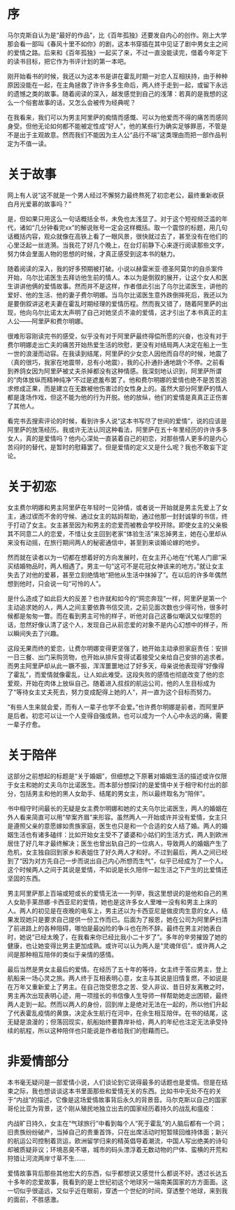 # 序

马尔克斯自认为是“最好的作品”，比《百年孤独》还要发自内心的创作。刚上大学那会看一部叫《春风十里不如你》的剧，这本书穿插在其中见证了剧中男女主之间的爱情之路。后来和《百年孤独》一起买了来，不过一直没能读完，借着今年定下的读书目标，把它作为书评计划的第一本吧。

刚开始看书的时候，我还以为这本书是讲在霍乱时期一对恋人互相扶持，由于种种原因没能在一起，在主角拯救了许许多多生命后，两人终于走到一起，或留下永远的遗憾之类的故事。随着阅读的深入，越发感觉到自己的浅薄：若真的是我想的这么一个俗套故事的话，又怎么会被传为经典呢？

在我看来，我们可以为男主阿里萨的痴情而感慨、可以为他爱而不得的痛苦而感同身受。但他无论如何都不能被定性成“好人”，他的某些行为确实足够罪恶，不管是不是出于主观故意。然而我们不能因为主人公“品行不端”这类理由而把一部作品判定为不值一读。

# 关于故事

网上有人说“这不就是一个男人经过不懈努力最终熬死了初恋老公，最终重新收获白月光爱慕的故事吗？”

是，但如果只用这么一句话概括全书，未免也太浅显了。对于这个短视频泛滥的年代，诸如“几分钟看完xx”的解说账号一定会这样概括。取一个震惊的标题，用几句话概括内容，观众就像在高铁上看了一眼风景，很快就过去了，甚至没有在他们的心里泛起一丝涟漪。当我花了好几个晚上，在台灯前静下心来逐行阅读那些文字，努力体会里面人物的思想的时候，才真正感受到这本书的魅力。

随着阅读的深入，我的好多预期被打破。小说以赫雷米亚·德圣阿莫尔的自杀案件开始，乌尔比诺医生去拜访他生前的情人。本以为是倒叙的展开，让这个女人和医生讲讲他俩的爱情故事。然而并不是这样，作者借此引出了乌尔比诺医生，讲他的爱好、他的生活、他的妻子费尔明娜。当乌尔比诺医生意外跌倒摔死后，我还以为是要倒叙讲这老夫妻在霍乱时期经理的爱情历程。然而我又错了，随着阿里萨的出现，他向乌尔比诺太太声明了自己对她坚贞不渝的爱情，这才引出了本书真正的主人公——阿里萨和费尔明娜。

很难形容刚读完书的感受，似乎没有对于阿里萨最终得偿所愿的兴奋，也没有对于费尔明娜走出亡夫的痛苦开始热爱生活的欣慰，更没有对结局两人决定在船上一生一世的浪漫而动容。在我读到结尾，阿里萨的少女恋人因他而自尽的时候，地震了（真的很巧，我家在地震带，总有小地震），我的心扑通扑通地跳个不停。之前看到养鸽女因为阿里萨被丈夫杀掉都没有这种情感。我深刻地认识到，阿里萨所谓的“肉体放纵而精神纯净”不过是遮羞布罢了。他和费尔明娜的爱情也绝不是苦苦追求修成正果，而是建立在无数被他伤害过的女性身上的。虽然大部分阿里萨的情人都是逢场作戏，但这不能为他的行为开脱。他的放纵，他们的爱情是真真正正伤害了其他人。

看完书去搜索评论的时候，看到许多人说“这本书写尽了世间的爱情”，说的应该是阿里萨的放荡经历。我或许无法认同这种看法，阿里萨在五十年里经历的许许多多女人，真的是爱情吗？他内心深处一直装着自己的初恋，对那些情人更多的是内心苦闷时的替代，是暂时的慰藉罢了。但是爱情的定义又是什么呢？我也不敢妄下定论。

# 关于初恋

女主费尔明娜和男主阿里萨在年轻时一见钟情，或者说一开始就是男主先爱上了女主，通过锲而不舍的守候、通过女主的姑妈帮助，通过他那一封封诚挚的书信，终于打动了女主。女主甚至因为和男主的恋爱而被教会学校开除。即使女主的父亲极其不同意二人的恋爱，不惜让女主回到老家“体验生活”来忘掉男主，她在心里却从来没有动摇，在旅行期间两人的秘密通信中，甚至到来谈婚论嫁的地步。

然而就在读者以为一切都在想着好的方向发展时，在女主开心地在“代笔人门廊”采买结婚物品时，两人相遇了。男主一句“这可不是花冠女神该来的地方。”就让女主失去了对他的爱慕，甚至立刻绝情地“把他从生活中抹掉了”。在以后的许多年偶然想到他时，只会说一句“可怜的人”。

是什么造成了如此巨大的反差？也许就和如今的“网恋奔现”一样，阿里萨是第一个主动追求她的人，两人之间主要依靠书信交流，之前见面次数也少得可怜，很多时候都是匆匆一瞥。而在看到男主可怜的样子，听他对自己这番似嘲讽又似埋怨的话，忽然好像认清了这个人，发现自己从前恋爱的对象不是内心幻想中的样子，所以瞬间失去了兴趣。

这段无果而终的爱恋，让费尔明娜变得更坚强了，她开始主动承担家庭责任：安排一日三餐、出门采购货物，也开始从排斥变得试着接受父亲给自己安排的追求者。而男主阿里萨却从此一蹶不振，浑浑噩噩地过了好多天，母亲说他表现得“好像得了霍乱”，而爱情就像霍乱，让人如此难受。这段失败的感情也彻底改变了他的恋爱观，开始在肉体上放纵自己。随着进入叔叔的航运公司，他的人生目标成为了“等待女主丈夫死去，努力变成配得上她的人”，并一直为这个目标而努力。

“有些人生来就会爱，而有人一辈子也学不会爱。”也许费尔明娜是前者，而阿里萨是后者。初恋可以让一个人变得自强成熟，也可以成为一个人心中永远的痛，需要一辈子疗愈。

# 关于陪伴

这部分之前想起的标题是“关于婚姻”，但细想之下原著对婚姻生活的描述或许仅限于女主和她的丈夫乌尔比诺医生。而本部分想探讨的是爱情中关于相守和付出的部分，包括男主和他的黑人女助手、结尾的男女主，所以最终取名为“陪伴”。

书中相守时间最长的无疑是女主费尔明娜和她的丈夫乌尔比诺医生，两人的婚姻在外人看来简直可以用“举案齐眉”来形容。虽然两人一开始或许并没有爱情，女主只是遵照父亲的意愿嫁如贵族家庭，医生也只是和一个合适的女人结了婚。两人的婚姻生活也有诸多磕绊：比如开始女主受不了婆婆和小姑们的生活方式，两人到欧洲居住了好几年才最终解决；医生也曾出轨自己的一位病人，导致两人的婚姻产生了危机，女主独自回到家乡和表姐住了好久两人才和好。不过到最后，两人之间已经到了“因为对方先自己一步而说出自己内心所想而生气”，似乎已经成为了一个人。这个时候两人之间于其说是爱情，不如说是长久陪伴一起生活之下产生的比爱情还坚固的东西。

男主阿里萨那上百端或短或长的爱情无法一一列举，我这里想说的是他和自己的黑人女助手莱昂娜·卡西亚尼的爱情，她也是这许多女人里唯一没有和男主上床的人。两人的初见是在夜晚的电车上，男主还以为卡西亚尼是做皮肉生意的女人，结果发现她只是要求自己提供一份工作而已。后面为了报恩，她在公司为阿里萨扫清了前进路上的各种阻碍，哪怕是最凶险的争斗也在所不辞。最终在男主对她表白时，她说“已经太晚了，在我看来你已经比我小二十岁了”。多年的辛劳摧毁了她的健康，也让她变得比男主更加成熟。或许可以认为两人是“灵魂伴侣”，或许两人之间是那种相互陪伴的类似于亲情的感情。

最后当然是男女主最后的爱情。在经历了五十年的等待，女主终于答应男主，登上航船来一场心灵之旅。两人终于互相表明心意，女主与其说是旧情复燃，不如说是在万年又重新爱上了男主。在自己饱受思念之苦、受人非议、昔日好友离散之时，男主再次出现表明心迹，用一项擅长的书信像人生导师一样帮助她走出困顿，最终两人走到一起。然而以两人的身份，回到岸上是绝对无法在一起的，所以他们升起了代表霍乱疫情的黄旗，决定永生航行在河中，在余生相互陪伴。在书的结尾，这无疑是浪漫的；但落回现实，航船始终要靠岸补给，两人的年纪也注定无法承受持续的航程，所以这种陪伴也只能说是作者给我们的慰藉而已。

# 非爱情部分

本书毫无疑问是一部爱情小说，人们谈论到它说得最多的话题也是爱情。但是在结束之际，我也想谈谈这本书里面那些和爱情无关的东西。比如书中无处不在的关于“内战”的描述，它像是这场爱情故事背后永久的背景音。马尔克斯以自己的国家哥伦比亚为背景，这个刚从殖民地独立出去的国家经历着持久的战乱和瘟疫：

内战旷日持久，女主在“气球旅行”中看到每个人“死于霍乱”的人脑后都有一个洞；旧贵族纷纷破产，当掉自己的贵重首饰，只在出席活动时短暂赎回维持体面；新兴的航运公司控制着货运，欧洲留学归来的精英倡导着潮流，中国人写出绝美的诗句却被质疑非议；环境恶臭不堪，城市的码头漂浮着无数动物的尸体、蛮横的开荒和狩猎让河流两岸寸草不生……

爱情故事背后那些其他宏大的东西，似乎都想说又感觉什么都说不好。透过长达五十多年的恋爱故事，我看到的是上世纪初这个地球另一端南美国家的方方面面。这一切似乎很遥远，又似乎近在眼前，穿透一个世纪的时间，穿透整个地球，来到我的面前，不胜感激。